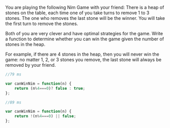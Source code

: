 
You are playing the following Nim Game with your friend: There is a heap of stones on the table, each time one of you take turns to remove 1 to 3 stones. The one who removes the last stone will be the winner. You will take the first turn to remove the stones.

Both of you are very clever and have optimal strategies for the game. Write a function to determine whether you can win the game given the number of stones in the heap.

For example, if there are 4 stones in the heap, then you will never win the game: no matter 1, 2, or 3 stones you remove, the last stone will always be removed by your friend.

```javascript
//79 ms

var canWinNim = function(n) {
    return (n%4===0)? false : true;
};
```

```javascript
//89 ms

var canWinNim = function(n) {
    return !(n%4===0) || false;
};
```